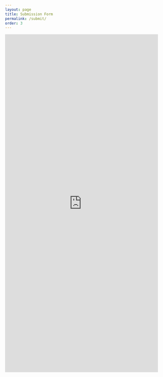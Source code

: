 ```yaml
---
layout: page
title: Submission Form
permalink: /submit/
order: 3
---
```


<iframe style="border:none;width:100%;" height="1110px" src="https://noteforms.com/forms/t2m-2025-vcplkj"></iframe>
